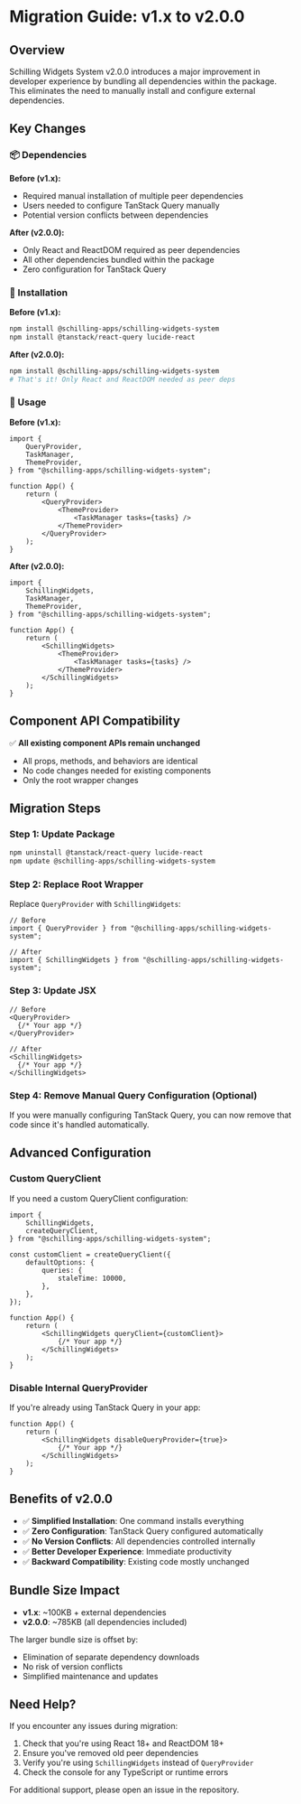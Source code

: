 # Migration Guide: v1.x to v2.0.0

## Overview

Schilling Widgets System v2.0.0 introduces a major improvement in developer experience by bundling all dependencies within the package. This eliminates the need to manually install and configure external dependencies.

## Key Changes

### 📦 Dependencies

**Before (v1.x):**

-   Required manual installation of multiple peer dependencies
-   Users needed to configure TanStack Query manually
-   Potential version conflicts between dependencies

**After (v2.0.0):**

-   Only React and ReactDOM required as peer dependencies
-   All other dependencies bundled within the package
-   Zero configuration for TanStack Query

### 🚀 Installation

**Before (v1.x):**

```bash
npm install @schilling-apps/schilling-widgets-system
npm install @tanstack/react-query lucide-react
```

**After (v2.0.0):**

```bash
npm install @schilling-apps/schilling-widgets-system
# That's it! Only React and ReactDOM needed as peer deps
```

### 🔧 Usage

**Before (v1.x):**

```tsx
import {
    QueryProvider,
    TaskManager,
    ThemeProvider,
} from "@schilling-apps/schilling-widgets-system";

function App() {
    return (
        <QueryProvider>
            <ThemeProvider>
                <TaskManager tasks={tasks} />
            </ThemeProvider>
        </QueryProvider>
    );
}
```

**After (v2.0.0):**

```tsx
import {
    SchillingWidgets,
    TaskManager,
    ThemeProvider,
} from "@schilling-apps/schilling-widgets-system";

function App() {
    return (
        <SchillingWidgets>
            <ThemeProvider>
                <TaskManager tasks={tasks} />
            </ThemeProvider>
        </SchillingWidgets>
    );
}
```

## Component API Compatibility

✅ **All existing component APIs remain unchanged**

-   All props, methods, and behaviors are identical
-   No code changes needed for existing components
-   Only the root wrapper changes

## Migration Steps

### Step 1: Update Package

```bash
npm uninstall @tanstack/react-query lucide-react
npm update @schilling-apps/schilling-widgets-system
```

### Step 2: Replace Root Wrapper

Replace `QueryProvider` with `SchillingWidgets`:

```tsx
// Before
import { QueryProvider } from "@schilling-apps/schilling-widgets-system";

// After
import { SchillingWidgets } from "@schilling-apps/schilling-widgets-system";
```

### Step 3: Update JSX

```tsx
// Before
<QueryProvider>
  {/* Your app */}
</QueryProvider>

// After
<SchillingWidgets>
  {/* Your app */}
</SchillingWidgets>
```

### Step 4: Remove Manual Query Configuration (Optional)

If you were manually configuring TanStack Query, you can now remove that code since it's handled automatically.

## Advanced Configuration

### Custom QueryClient

If you need a custom QueryClient configuration:

```tsx
import {
    SchillingWidgets,
    createQueryClient,
} from "@schilling-apps/schilling-widgets-system";

const customClient = createQueryClient({
    defaultOptions: {
        queries: {
            staleTime: 10000,
        },
    },
});

function App() {
    return (
        <SchillingWidgets queryClient={customClient}>
            {/* Your app */}
        </SchillingWidgets>
    );
}
```

### Disable Internal QueryProvider

If you're already using TanStack Query in your app:

```tsx
function App() {
    return (
        <SchillingWidgets disableQueryProvider={true}>
            {/* Your app */}
        </SchillingWidgets>
    );
}
```

## Benefits of v2.0.0

-   ✅ **Simplified Installation**: One command installs everything
-   ✅ **Zero Configuration**: TanStack Query configured automatically
-   ✅ **No Version Conflicts**: All dependencies controlled internally
-   ✅ **Better Developer Experience**: Immediate productivity
-   ✅ **Backward Compatibility**: Existing code mostly unchanged

## Bundle Size Impact

-   **v1.x**: ~100KB + external dependencies
-   **v2.0.0**: ~785KB (all dependencies included)

The larger bundle size is offset by:

-   Elimination of separate dependency downloads
-   No risk of version conflicts
-   Simplified maintenance and updates

## Need Help?

If you encounter any issues during migration:

1. Check that you're using React 18+ and ReactDOM 18+
2. Ensure you've removed old peer dependencies
3. Verify you're using `SchillingWidgets` instead of `QueryProvider`
4. Check the console for any TypeScript or runtime errors

For additional support, please open an issue in the repository.
